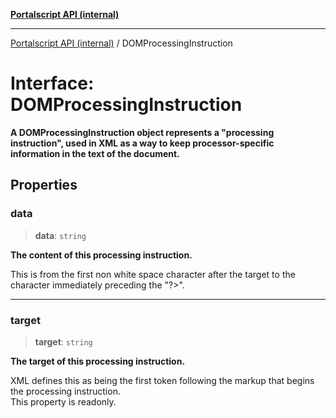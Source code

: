 [**Portalscript API (internal)**](../README.md)

***

[Portalscript API (internal)](../globals.md) / DOMProcessingInstruction

# Interface: DOMProcessingInstruction

**A DOMProcessingInstruction object represents a "processing instruction", used in XML as a way to keep processor-specific information in the text of the document.**

## Properties

### data

> **data**: `string`

**The content of this processing instruction.**  

This is from the first non white space character after the target to the character immediately preceding the "?>".

***

### target

> **target**: `string`

**The target of this processing instruction.**  

XML defines this as being the first token following the markup that begins the processing instruction.   
This property is readonly.
